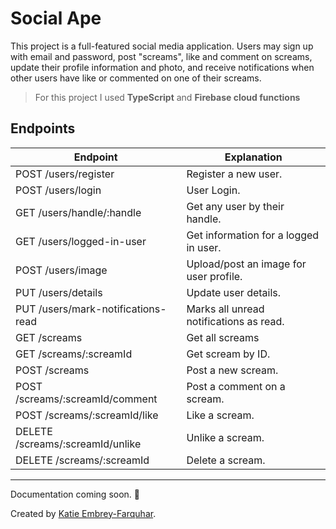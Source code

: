 # Social Ape

This project is a full-featured social media application. Users may sign up with email and password, post "screams", like and comment on screams, update their profile information and photo, and receive notifications when other users have like or commented on one of their screams. 

> For this project I used **TypeScript** and **Firebase cloud functions**

## Endpoints

| Endpoint | Explanation |
|----------|-------------|
| POST /users/register | Register a new user. |
| POST /users/login | User Login. |
| GET /users/handle/:handle | Get any user by their handle. |
| GET /users/logged-in-user | Get information for a logged in user.
| POST /users/image | Upload/post an image for user profile. |
| PUT /users/details | Update user details. |
| PUT /users/mark-notifications-read | Marks all unread notifications as read. |
| GET /screams | Get all screams |
| GET /screams/:screamId | Get scream by ID. |
| POST /screams | Post a new scream. |
| POST /screams/:screamId/comment | Post a comment on a scream. |
| POST /screams/:screamId/like | Like a scream. |
| DELETE /screams/:screamId/unlike | Unlike a scream. |
| DELETE /screams/:screamId | Delete a scream. |

---

Documentation coming soon. 🥳 

Created by [Katie Embrey-Farquhar](https://github.com/kembreyfarquhar).